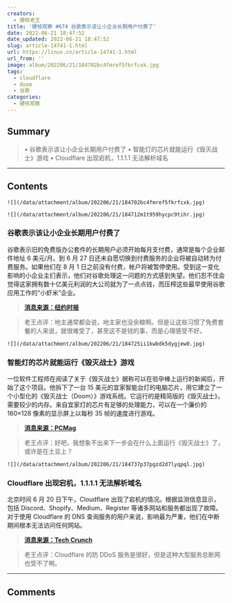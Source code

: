 ```yaml
---
creators:
  - 硬核老王
title: '硬核观察 #674 谷歌表示该让小企业长期用户付费了'
date: 2022-06-21 18:47:52
date_updated: 2022-06-21 18:47:52
slug: article-14741-1.html
url: https://linux.cn/article-14741-1.html
url_from: ''
image: album/202206/21/184702bc4fmref5fkrfcxk.jpg
tags:
  - cloudflare
  - doom
  - 谷歌
categories:
  - 硬核观察
---
```


## Summary

> • 谷歌表示该让小企业长期用户付费了 • 智能灯的芯片就能运行《毁灭战士》游戏 • Cloudflare 出现宕机，1.1.1.1 无法解析域名

***

<!-- more -->

## Contents

`![](/data/attachment/album/202206/21/184702bc4fmref5fkrfcxk.jpg)`

`![](/data/attachment/album/202206/21/184712m1t959hycpc9tihr.jpg)`

### 谷歌表示该让小企业长期用户付费了

谷歌表示旧的免费版办公套件的长期用户必须开始每月支付费，通常是每个企业邮件地址 6 美元/月。到 6 月 27 日还未自愿切换到付费服务的企业将被自动转为付费服务。如果他们在 8 月 1 日之前没有付费，帐户将被暂停使用。受到这一变化影响的小企业主们表示，他们对谷歌处理这一问题的方式感到失望。他们忍不住会觉得这家拥有数十亿美元利润的大公司就为了一点点钱，而压榨这些最早使用谷歌应用工作的“小虾米”企业。

> 
> **[消息来源：纽约时报](https://www.nytimes.com/2022/06/20/technology/google-gsuite-small-business-fee.html)**
> 
> 
> 

> 
> 老王点评：地主通常都会说，地主家也没余粮啊。但是让这些习惯了免费套餐的人来说，就很难受了，甚至这不是钱的事，而是心理感受不好。
> 
> 
> 

`![](/data/attachment/album/202206/21/184725ii1kwbdk5dygjew0.jpg)`

### 智能灯的芯片就能运行《毁灭战士》游戏

一位软件工程师在阅读了关于《毁灭战士》据称可以在验孕棒上运行的新闻后，开始了这个项目。他拆下了一台 15 美元的宜家智能台灯的电脑芯片，用它建立了一个小型化的《毁灭战士（Doom）》游戏系统。它运行的是精简版的《毁灭战士》，需要较少的内存。来自宜家灯的芯片有足够的处理能力，可以在一个廉价的 160×128 像素的显示屏上以每秒 35 帧的速度进行游戏。

> 
> **[消息来源：PCMag](https://uk.pcmag.com/games/133930/you-can-run-doom-on-a-chip-from-a-15-ikea-smart-lamp)**
> 
> 
> 

> 
> 老王点评：好吧，我想象不出来下一步会在什么上面运行《毁灭战士》了，或许是在土豆上？
> 
> 
> 

`![](/data/attachment/album/202206/21/184737p37pgzd2d7lyqpql.jpg)`

### Cloudflare 出现宕机，1.1.1.1 无法解析域名

北京时间 6 月 20 日下午，Cloudflare 出现了宕机的情况。根据监测信息显示，包括 Discord、Shopify、Medium、Register 等诸多网站和服务都出现了故障。对于使用 Cloudflare 的 DNS 查询服务的用户来说，影响最为严重，他们在中断期间根本无法访问任何网站。

> 
> **[消息来源：Tech Crunch](https://techcrunch.com/2022/06/20/cloudflare-outage-knocks-popular-services-offline/)**
> 
> 
> 

> 
> 老王点评：Cloudflare 的防 DDoS 服务是很好，但是这种大型服务总断网也受不了啊。
> 
> 
>

***

## Comments
